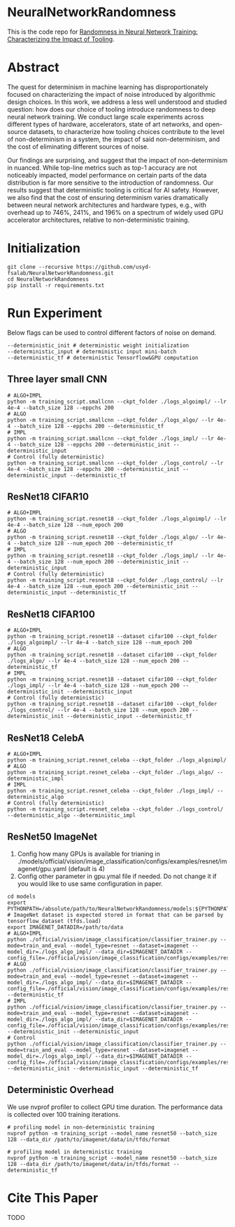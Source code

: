 # NeuralNetworkRandomness

This is the code repo for [Randomness in Neural Network Training: Characterizing the Impact of Tooling](https://todo). 

# Abstract
The quest for determinism in machine learning has disproportionately focused on characterizing the impact of noise introduced by algorithmic design choices. In this work, we address a less well understood and studied question: how does our choice of tooling introduce randomness to deep neural network training. We conduct large scale experiments across different types of hardware, accelerators, state of art networks, and open-source datasets, to characterize how tooling choices contribute to the level of non-determinism in a system, the impact of said non-determinism, and the cost of eliminating different sources of noise.

Our findings are surprising, and suggest that the impact of non-determinism in nuanced. While top-line metrics such as top-1 accuracy are not noticeably impacted, model performance on certain parts of the data distribution is far more sensitive to the introduction of randomness. Our results suggest that deterministic tooling is critical for AI safety. However, we also find that the cost of ensuring determinism varies dramatically between neural network architectures and hardware types, e.g., with overhead up to 746%, 241%, and 196% on a spectrum of widely used GPU accelerator architectures, relative to non-deterministic training.

# Initialization

```
git clone --recursive https://github.com/usyd-fsalab/NeuralNetworkRandomness.git
cd NeuralNetworkRandomness
pip install -r requirements.txt
```

# Run Experiment
Below flags can be used to control different factors of noise on demand.
```
--deterministic_init # deterministic weight initialization
--deterministic_input # deterministic input mini-batch
--deterministic_tf # deterministic Tensorflow&GPU computation
```


## Three layer small CNN
```
# ALGO+IMPL
python -m training_script.smallcnn --ckpt_folder ./logs_algoimpl/ --lr 4e-4 --batch_size 128 --eppchs 200 
# ALGO
python -m training_script.smallcnn --ckpt_folder ./logs_algo/ --lr 4e-4 --batch_size 128 --eppchs 200 --deterministic_tf
# IMPL
python -m training_script.smallcnn --ckpt_folder ./logs_impl/ --lr 4e-4 --batch_size 128 --eppchs 200 --deterministic_init --deterministic_input
# Control (fully deterministic)
python -m training_script.smallcnn --ckpt_folder ./logs_control/ --lr 4e-4 --batch_size 128 --eppchs 200 --deterministic_init --deterministic_input --deterministic_tf
```

## ResNet18 CIFAR10
```
# ALGO+IMPL
python -m training_script.resnet18 --ckpt_folder ./logs_algoimpl/ --lr 4e-4 --batch_size 128 --num_epoch 200 
# ALGO
python -m training_script.resnet18 --ckpt_folder ./logs_algo/ --lr 4e-4 --batch_size 128 --num_epoch 200 --deterministic_tf
# IMPL
python -m training_script.resnet18 --ckpt_folder ./logs_impl/ --lr 4e-4 --batch_size 128 --num_epoch 200 --deterministic_init --deterministic_input
# Control (fully deterministic)
python -m training_script.resnet18 --ckpt_folder ./logs_control/ --lr 4e-4 --batch_size 128 --num_epoch 200 --deterministic_init --deterministic_input --deterministic_tf
```

## ResNet18 CIFAR100
```
# ALGO+IMPL
python -m training_script.resnet18 --dataset cifar100 --ckpt_folder ./logs_algoimpl/ --lr 4e-4 --batch_size 128 --num_epoch 200 
# ALGO
python -m training_script.resnet18 --dataset cifar100 --ckpt_folder ./logs_algo/ --lr 4e-4 --batch_size 128 --num_epoch 200 --deterministic_tf
# IMPL
python -m training_script.resnet18 --dataset cifar100 --ckpt_folder ./logs_impl/ --lr 4e-4 --batch_size 128 --num_epoch 200 --deterministic_init --deterministic_input
# Control (fully deterministic)
python -m training_script.resnet18 --dataset cifar100 --ckpt_folder ./logs_control/ --lr 4e-4 --batch_size 128 --num_epoch 200 --deterministic_init --deterministic_input --deterministic_tf
```
## ResNet18 CelebA
```
# ALGO+IMPL
python -m training_script.resnet_celeba --ckpt_folder ./logs_algoimpl/ 
# ALGO
python -m training_script.resnet_celeba --ckpt_folder ./logs_algo/ --deterministic_impl
# IMPL
python -m training_script.resnet_celeba --ckpt_folder ./logs_impl/ --deterministic_algo
# Control (fully deterministic)
python -m training_script.resnet_celeba --ckpt_folder ./logs_control/ --deterministic_algo --deterministic_impl
```

## ResNet50 ImageNet
1. Config how many GPUs is available for trianing in ./models/official/vision/image_classification/configs/examples/resnet/imagenet/gpu.yaml (default is 4)
2. Config other parameter in gpu.ymal file if needed. Do not change it if you would like to use same configuration in paper.
```
cd models
export PYTHONPATH=/absolute/path/to/NeuralNetworkRandomness/models:${PYTHONPATH}
# ImageNet dataset is expected stored in format that can be parsed by tensorflow_dataset (tfds.load)
export IMAGENET_DATADIR=/path/to/data 
# ALGO+IMPL
python ./official/vision/image_classification/classifier_trainer.py --mode=train_and_eval --model_type=resnet --dataset=imagenet --model_dir=./logs_algo_impl/ --data_dir=$IMAGENET_DATADIR --config_file=./official/vision/image_classification/configs/examples/resnet/imagenet/gpu.yaml
# ALGO
python ./official/vision/image_classification/classifier_trainer.py --mode=train_and_eval --model_type=resnet --dataset=imagenet --model_dir=./logs_algo_impl/ --data_dir=$IMAGENET_DATADIR --config_file=./official/vision/image_classification/configs/examples/resnet/imagenet/gpu.yaml --deterministic_tf
# IMPL
python ./official/vision/image_classification/classifier_trainer.py --mode=train_and_eval --model_type=resnet --dataset=imagenet --model_dir=./logs_algo_impl/ --data_dir=$IMAGENET_DATADIR --config_file=./official/vision/image_classification/configs/examples/resnet/imagenet/gpu.yaml --deterministic_init --deterministic_input
# Control
python ./official/vision/image_classification/classifier_trainer.py --mode=train_and_eval --model_type=resnet --dataset=imagenet --model_dir=./logs_algo_impl/ --data_dir=$IMAGENET_DATADIR --config_file=./official/vision/image_classification/configs/examples/resnet/imagenet/gpu.yaml --deterministic_init --deterministic_input --deterministic_tf
```

## Deterministic Overhead
We use nvprof profiler to collect GPU time duration. The performance data is collected over 100 training iterations.

```
# profiling model in non-deterministic training
nvprof python -m training_script --model_name resnet50 --batch_size 128 --data_dir /path/to/imagenet/data/in/tfds/format

# profiling model in deterministic training
nvprof python -m training_script --model_name resnet50 --batch_size 128 --data_dir /path/to/imagenet/data/in/tfds/format --deterministic_tf
```

# Cite This Paper
TODO
```
```